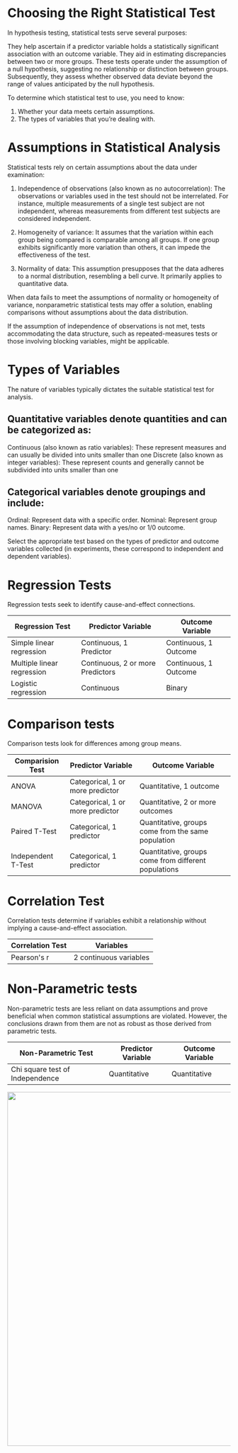 # Choosing the Right Statistical Test

In hypothesis testing, statistical tests serve several purposes:

They help ascertain if a predictor variable holds a statistically significant association with an outcome variable.
They aid in estimating discrepancies between two or more groups.
These tests operate under the assumption of a null hypothesis, suggesting no relationship or distinction between groups. Subsequently, they assess whether observed data deviate beyond the range of values anticipated by the null hypothesis.

To determine which statistical test to use, you need to know:

1. Whether your data meets certain assumptions.
2. The types of variables that you’re dealing with.

# Assumptions in Statistical Analysis

Statistical tests rely on certain assumptions about the data under examination:

1. Independence of observations (also known as no autocorrelation): The observations or variables used in the test should not be interrelated. For instance, multiple measurements of a single test subject are not independent, whereas measurements from different test subjects are considered independent.

2. Homogeneity of variance: It assumes that the variation within each group being compared is comparable among all groups. If one group exhibits significantly more variation than others, it can impede the effectiveness of the test.

3. Normality of data: This assumption presupposes that the data adheres to a normal distribution, resembling a bell curve. It primarily applies to quantitative data.

When data fails to meet the assumptions of normality or homogeneity of variance, nonparametric statistical tests may offer a solution, enabling comparisons without assumptions about the data distribution.

If the assumption of independence of observations is not met, tests accommodating the data structure, such as repeated-measures tests or those involving blocking variables, might be applicable.

# Types of Variables

The nature of variables typically dictates the suitable statistical test for analysis.

## Quantitative variables denote quantities and can be categorized as:

Continuous (also known as ratio variables): These represent measures and can usually be divided into units smaller than one
Discrete (also known as integer variables): These represent counts and generally cannot be subdivided into units smaller than one

## Categorical variables denote groupings and include:

Ordinal: Represent data with a specific order.
Nominal: Represent group names.
Binary: Represent data with a yes/no or 1/0 outcome.

Select the appropriate test based on the types of predictor and outcome variables collected (in experiments, these correspond to independent and dependent variables). 


# Regression Tests
Regression tests seek to identify cause-and-effect connections. 

| Regression Test            | Predictor Variable              | Outcome Variable                     |
|----------------------------|---------------------------------|--------------------------------------|
|Simple linear regression    | Continuous, 1 Predictor         | Continuous, 1 Outcome                |
|Multiple linear regression  |Continuous, 2 or more Predictors | Continuous, 1 Outcome                |
|Logistic regression         | Continuous                      | Binary                               |


# Comparison tests
Comparison tests look for differences among group means. 

| Comparision Test           | Predictor Variable              | Outcome Variable                     |
|----------------------------|---------------------------------|--------------------------------------|
|ANOVA                       |Categorical, 1 or more predictor | Quantitative, 1 outcome              |
|MANOVA                      |Categorical, 1 or more predictor | Quantitative, 2 or more outcomes     |
|Paired T-Test               |Categorical, 1 predictor         | Quantitative, groups come from the same population|
|Independent T-Test          |Categorical, 1 predictor         | Quantitative, groups come from different populations|

# Correlation Test
Correlation tests determine if variables exhibit a relationship without implying a cause-and-effect association.

| Correlation Test           | Variables                       |
|----------------------------|---------------------------------|
|Pearson's r                 |2 continuous variables           |


# Non-Parametric tests
Non-parametric tests are less reliant on data assumptions and prove beneficial when common statistical assumptions are violated. However, the conclusions drawn from them are not as robust as those derived from parametric tests.
  

| Non-Parametric Test        | Predictor Variable              | Outcome Variable                     |
|----------------------------|---------------------------------|--------------------------------------|
|Chi square test of Independence|Quantitative | Quantitative              |


<img src="https://www.statisticalaid.com/wp-content/uploads/2022/09/statistical-test.png" width="800" height="800">

